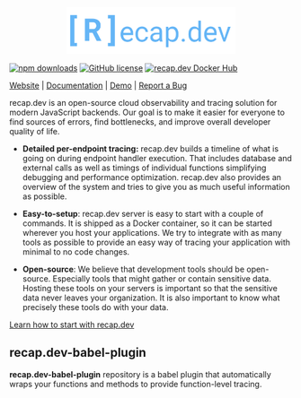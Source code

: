 <p align="center">
  <a href="https://recap.dev" target="_blank" align="center" style="color: var(--color-text-primary)">
    <img src=".github/assets/logo.svg" width="300">
  </a>
  <br />
</p>

[![npm downloads](https://img.shields.io/npm/dw/@recap.dev/babel-plugin)](https://www.npmjs.com/package/@recap.dev/babel-plugin) [![GitHub license](https://img.shields.io/badge/license-MIT-blue.svg)](https://github.com/infinite-cat/recap.dev-babel-plugin/blob/master/LICENSE) [![recap.dev Docker Hub](https://img.shields.io/badge/Docker%20Hub-recapdev%2Fserver-informational "recap.dev Docker Hub")](https://hub.docker.com/repository/docker/recapdev/server)

[Website](https://recap.dev) | [Documentation](https://recap.dev/docs/) | [Demo](https://demo.recap.dev/) | [Report a Bug](https://github.com/infinite-cat/recap.dev-server/issues/new)


recap.dev is an open-source cloud observability and tracing solution for modern JavaScript backends. Our goal is to make it easier for everyone to find sources of errors, find bottlenecks, and improve overall developer quality of life.

* **Detailed per-endpoint tracing:** recap.dev builds a timeline of what is going on during endpoint handler execution.
  That includes database and external calls as well as timings of individual functions simplifying debugging and performance optimization.
  recap.dev also provides an overview of the system and tries to give you as much useful information as possible.

* **Easy-to-setup**: recap.dev server is easy to start with a couple of commands. It is shipped as a Docker container, so it can be
  started wherever you host your applications. We try to integrate with as many tools as possible to provide an easy way of tracing your application with minimal to no code changes.

* **Open-source**: We believe that development tools should be open-source. Especially tools that might gather or contain sensitive data.
  Hosting these tools on your servers is important so that the sensitive data never leaves your organization. It is also important to know what precisely these tools do with your data.

[Learn how to start with recap.dev](https://recap.dev/docs/)

## recap.dev-babel-plugin

**recap.dev-babel-plugin** repository is a babel plugin that automatically wraps your functions and methods to provide function-level tracing.
